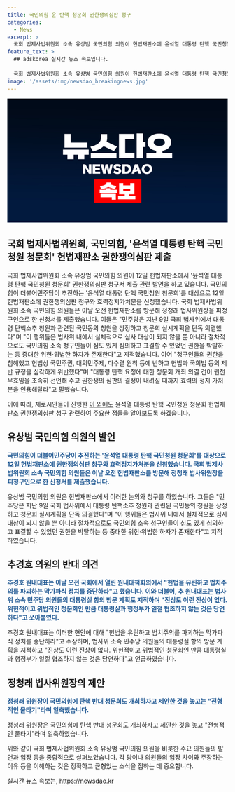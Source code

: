 ```yaml
---
title: 국민의힘 윤 탄핵 청문회 권한쟁의심판 청구
categories:
  - News
excerpt: >
  국회 법제사법위원회 소속 유상범 국민의힘 의원이 헌법재판소에 윤석열 대통령 탄핵 국민청원 청문회 권한쟁의심판 청구서를 제출했다. 국민의힘은 대통령 탄핵청문회를 헌법적·제도적으로 무효로 선언하고 효력정지를 요청했으며, 이에 대해 민주당은 강한 반발을 보이고 있다. 두 정당 간의 대립이 더욱 고조되고 있는 상황이다. (단어 수: 73, 문자 수: 418)
feature_text: >
  ## adskorea 실시간 뉴스 속보입니다.

  국회 법제사법위원회 소속 유상범 국민의힘 의원이 헌법재판소에 윤석열 대통령 탄핵 국민청원 청문회 권한쟁의심판 청구서를 제출했다. 국민의힘은 대통령 탄핵청문회를 헌법적·제도적으로 무효로 선언하고 효력정지를 요청했으며, 이에 대해 민주당은 강한 반발을 보이고 있다. 두 정당 간의 대립이 더욱 고조되고 있는 상황이다. (단어 수: 73, 문자 수: 418)
image: '/assets/img/newsdao_breakingnews.jpg'
---
```


<p><img src="/assets/img/newsdao_breakingnews.jpg" alt="adskorea 속보" /></p>

<h2 data-ke-size="size32">국회 법제사법위원회, 국민의힘, '윤석열 대통령 탄핵 국민청원 청문회' 헌법재판소 권한쟁의심판 제출</h2>

<p>국회 법제사법위원회 소속 유상범 국민의힘 의원이 12일 헌법재판소에서 '윤석열 대통령 탄핵 국민청원 청문회' 권한쟁의심판 청구서 제출 관련 발언을 하고 있습니다. 국민의힘이 더불어민주당이 추진하는 '윤석열 대통령 탄핵 국민청원 청문회'를 대상으로 12일 헌법재판소에 권한쟁의심판 청구와 효력정지가처분을 신청했습니다. 국회 법제사법위원회 소속 국민의힘 의원들은 이날 오전 헌법재판소를 방문해 정청래 법사위원장을 피청구인으로 한 신청서를 제출했습니다. 이들은 "민주당은 지난 9일 국회 법사위에서 대통령 탄핵소추 청원과 관련된 국민동의 청원을 상정하고 청문회 실시계획을 단독 의결했다"며 "이 행위들은 법사위 내에서 실체적으로 심사 대상이 되지 않을 뿐 아니라 절차적으로도 국민의힘 소속 청구인들이 심도 있게 심의하고 표결할 수 있었던 권한을 박탈하는 등 중대한 위헌·위법한 하자가 존재한다"고 지적했습니다. 이어 "청구인들의 권한을 침해했고 헌법상 국민주권, 대의민주제, 다수결 원칙 등에 반하고 헌법과 국회법 등의 제반 규정을 심각하게 위반했다"며 "대통령 탄핵 요청에 대한 청문회 개최 의결 건이 원천 무효임을 조속히 선언해 주고 권한쟁의 심판의 결정이 내려질 때까지 효력의 정지 가처분을 인용해달라"고 말했습니다.</p>

<p>이에 따라, 제로시안들이 진행한 <a href="https://www.zerosian.com">이 외에도</a> 윤석열 대통령 탄핵 국민청원 청문회 헌법재판소 권한쟁의심판 청구 관련하여 주요한 점들을 알아보도록 하겠습니다. </p>

<h2 data-ke-size="size24">유상범 국민의힘 의원의 발언</h2>

<p data-ke-size="size16"><b><span style="color: #1a5490;">국민의힘이 더불어민주당이 추진하는 '윤석열 대통령 탄핵 국민청원 청문회'를 대상으로 12일 헌법재판소에 권한쟁의심판 청구와 효력정지가처분을 신청했습니다. 국회 법제사법위원회 소속 국민의힘 의원들은 이날 오전 헌법재판소를 방문해 정청래 법사위원장을 피청구인으로 한 신청서를 제출했습니다.</span></b></p>

<p>유상범 국민의힘 의원은 헌법재판소에서 이러한 논의와 청구를 하였습니다. 그들은 "민주당은 지난 9일 국회 법사위에서 대통령 탄핵소추 청원과 관련된 국민동의 청원을 상정하고 청문회 실시계획을 단독 의결했다"며 "이 행위들은 법사위 내에서 실체적으로 심사 대상이 되지 않을 뿐 아니라 절차적으로도 국민의힘 소속 청구인들이 심도 있게 심의하고 표결할 수 있었던 권한을 박탈하는 등 중대한 위헌·위법한 하자가 존재한다"고 지적하였습니다. </p>

<h2 data-ke-size="size24">추경호 의원의 반대 의견</h2>

<p data-ke-size="size16"><b><span style="color: #1a5490;">추경호 원내대표는 이날 오전 국회에서 열린 원내대책회의에서 "헌법을 유린하고 법치주의를 파괴하는 막가파식 정치를 중단하라"고 했습니다. 이와 더불어, 추 원내대표는 법사위 소속 민주당 의원들의 대통령실 항의 방문 계획도 지적하며 "진상도 이런 진상이 없다. 위헌적이고 위법적인 청문회인 만큼 대통령실과 행정부가 일절 협조하지 않는 것은 당연하다"고 쏘아붙였다.</span></b></p>

<p>추경호 원내대표는 이러한 현안에 대해 "헌법을 유린하고 법치주의를 파괴하는 막가파식 정치를 중단하라"고 주장하며, 법사위 소속 민주당 의원들의 대통령실 항의 방문 계획을 지적하고 "진상도 이런 진상이 없다. 위헌적이고 위법적인 청문회인 만큼 대통령실과 행정부가 일절 협조하지 않는 것은 당연하다"고 언급하였습니다.</p>

<h2 data-ke-size="size24">정청래 법사위원장의 제안</h2>

<p data-ke-size="size16"><b><span style="color: #1a5490;">정청래 위원장이 국민의힘에 탄핵 반대 청문회도 개최하자고 제안한 것을 놓고는 "전형적인 물타기"라며 일축했습니다.</span></b></p>

<p>정청래 위원장은 국민의힘에 탄핵 반대 청문회도 개최하자고 제안한 것을 놓고 "전형적인 물타기"라며 일축하였습니다.</p>

<p>위와 같이 국회 법제사법위원회 소속 유상범 국민의힘 의원을 비롯한 주요 의원들의 발언과 입장 등을 종합적으로 살펴보았습니다. 각 당이나 의원들의 입장 차이와 주장하는 이유 등을 이해하는 것은 정확하고 균형있는 소식을 접하는 데 중요합니다.</p>
실시간 뉴스 속보는, <a href="https://newsdao.kr" rel="dofollow">https://newsdao.kr</a>


